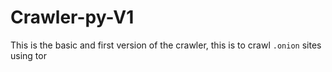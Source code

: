 # Crawler-py-V1

This is the basic and first version of the crawler, this is to crawl `.onion` sites using tor
